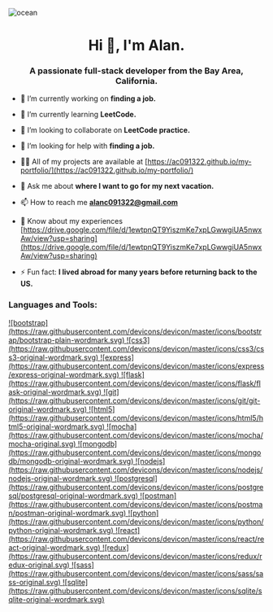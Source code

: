 ![ocean](https://github.com/user-attachments/assets/44e02134-b698-416c-81e8-fc0635b7da3b)

<h1 align="center">Hi 👋, I'm Alan.</h1>
<h3 align="center">A passionate full-stack developer from the Bay Area, California.</h3>

- 🔭 I’m currently working on **finding a job.**

- 🌱 I’m currently learning **LeetCode.**

- 👯 I’m looking to collaborate on **LeetCode practice.**

- 🤝 I’m looking for help with **finding a job.**

- 👨‍💻 All of my projects are available at [https://ac091322.github.io/my-portfolio/](https://ac091322.github.io/my-portfolio/)

- 💬 Ask me about **where I want to go for my next vacation.**

- 📫 How to reach me **alanc091322@gmail.com**

- 📄 Know about my experiences [https://drive.google.com/file/d/1ewtpnQT9YiszmKe7xpLGwwgiUA5nwxAw/view?usp=sharing](https://drive.google.com/file/d/1ewtpnQT9YiszmKe7xpLGwwgiUA5nwxAw/view?usp=sharing)

- ⚡ Fun fact: **I lived abroad for many years before returning back to the US.**

<h3 align="left">Languages and Tools:</h3>
<p align="left"> 
  <a href="https://getbootstrap.com"> 
    ![bootstrap](https://raw.githubusercontent.com/devicons/devicon/master/icons/bootstrap/bootstrap-plain-wordmark.svg) 
  </a> 
  <a href="https://www.w3schools.com/css/"> 
    ![css3](https://raw.githubusercontent.com/devicons/devicon/master/icons/css3/css3-original-wordmark.svg) 
  </a> 
  <a href="https://expressjs.com"> 
    ![express](https://raw.githubusercontent.com/devicons/devicon/master/icons/express/express-original-wordmark.svg) 
  </a> 
  <a href="https://flask.palletsprojects.com/"> 
    ![flask](https://raw.githubusercontent.com/devicons/devicon/master/icons/flask/flask-original-wordmark.svg) 
  </a> 
  <a href="https://git-scm.com/"> 
    ![git](https://raw.githubusercontent.com/devicons/devicon/master/icons/git/git-original-wordmark.svg) 
  </a> 
  <a href="https://www.w3.org/html/"> 
    ![html5](https://raw.githubusercontent.com/devicons/devicon/master/icons/html5/html5-original-wordmark.svg) 
  </a> 
  <a href="https://mochajs.org">
    ![mocha](https://raw.githubusercontent.com/devicons/devicon/master/icons/mocha/mocha-original.svg)
  </a> 
  <a href="https://www.mongodb.com/"> 
    ![mongodb](https://raw.githubusercontent.com/devicons/devicon/master/icons/mongodb/mongodb-original-wordmark.svg) 
  </a> 
  <a href="https://nodejs.org"> 
    ![nodejs](https://raw.githubusercontent.com/devicons/devicon/master/icons/nodejs/nodejs-original-wordmark.svg) 
  </a> 
  <a href="https://www.postgresql.org"> 
    ![postgresql](https://raw.githubusercontent.com/devicons/devicon/master/icons/postgresql/postgresql-original-wordmark.svg) 
  </a> 
  <a href="https://postman.com"> 
    ![postman](https://raw.githubusercontent.com/devicons/devicon/master/icons/postman/postman-original-wordmark.svg) 
  </a> 
  <a href="https://www.python.org"> 
    ![python](https://raw.githubusercontent.com/devicons/devicon/master/icons/python/python-original-wordmark.svg) 
  </a> 
  <a href="https://reactjs.org/"> 
    ![react](https://raw.githubusercontent.com/devicons/devicon/master/icons/react/react-original-wordmark.svg) 
  </a> 
  <a href="https://redux.js.org"> 
    ![redux](https://raw.githubusercontent.com/devicons/devicon/master/icons/redux/redux-original.svg) 
  </a> 
  <a href="https://sass-lang.com"> 
    ![sass](https://raw.githubusercontent.com/devicons/devicon/master/icons/sass/sass-original.svg) 
  </a> 
  <a href="https://www.sqlite.org/"> 
    ![sqlite](https://raw.githubusercontent.com/devicons/devicon/master/icons/sqlite/sqlite-original-wordmark.svg) 
  </a> 
</p>

